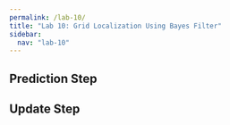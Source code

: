 ```yaml
---
permalink: /lab-10/
title: "Lab 10: Grid Localization Using Bayes Filter"
sidebar:
  nav: "lab-10"
---
```


## Prediction Step

## Update Step
